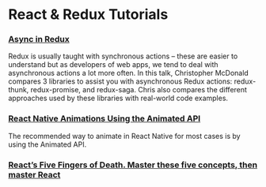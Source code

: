 # React & Redux Tutorials

### [Async in Redux](https://blog.pusher.com/async-in-redux/)
Redux is usually taught with synchronous actions – these are easier to understand but as developers of web apps, we tend to deal with asynchronous actions a lot more often. In this talk, Christopher McDonald compares 3 libraries to assist you with asynchronous Redux actions: redux-thunk, redux-promise, and redux-saga. Chris also compares the different approaches used by these libraries with real-world code examples.

### [React Native Animations Using the Animated API](https://medium.com/react-native-training/react-native-animations-using-the-animated-api-ebe8e0669fae#.e331tywoo)
The recommended way to animate in React Native for most cases is by using the Animated API.

### [React’s Five Fingers of Death. Master these five concepts, then master React](https://medium.freecodecamp.com/the-5-things-you-need-to-know-to-understand-react-a1dbd5d114a3)
